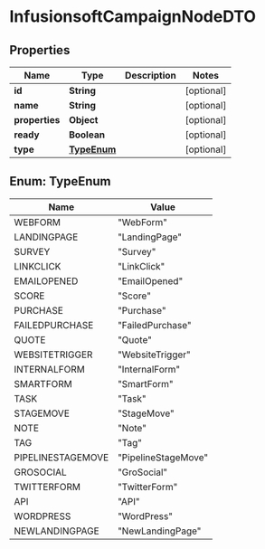 
# InfusionsoftCampaignNodeDTO

## Properties
Name | Type | Description | Notes
------------ | ------------- | ------------- | -------------
**id** | **String** |  |  [optional]
**name** | **String** |  |  [optional]
**properties** | **Object** |  |  [optional]
**ready** | **Boolean** |  |  [optional]
**type** | [**TypeEnum**](#TypeEnum) |  |  [optional]


<a name="TypeEnum"></a>
## Enum: TypeEnum
Name | Value
---- | -----
WEBFORM | &quot;WebForm&quot;
LANDINGPAGE | &quot;LandingPage&quot;
SURVEY | &quot;Survey&quot;
LINKCLICK | &quot;LinkClick&quot;
EMAILOPENED | &quot;EmailOpened&quot;
SCORE | &quot;Score&quot;
PURCHASE | &quot;Purchase&quot;
FAILEDPURCHASE | &quot;FailedPurchase&quot;
QUOTE | &quot;Quote&quot;
WEBSITETRIGGER | &quot;WebsiteTrigger&quot;
INTERNALFORM | &quot;InternalForm&quot;
SMARTFORM | &quot;SmartForm&quot;
TASK | &quot;Task&quot;
STAGEMOVE | &quot;StageMove&quot;
NOTE | &quot;Note&quot;
TAG | &quot;Tag&quot;
PIPELINESTAGEMOVE | &quot;PipelineStageMove&quot;
GROSOCIAL | &quot;GroSocial&quot;
TWITTERFORM | &quot;TwitterForm&quot;
API | &quot;API&quot;
WORDPRESS | &quot;WordPress&quot;
NEWLANDINGPAGE | &quot;NewLandingPage&quot;



